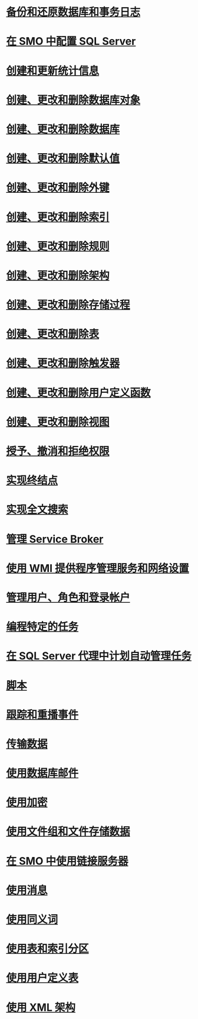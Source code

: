 # [备份和还原数据库和事务日志](backing-up-and-restoring-databases-and-transaction-logs.md)
# [在 SMO 中配置 SQL Server](configuring-sql-server-in-smo.md)
# [创建和更新统计信息](creating-and-updating-statistics.md)
# [创建、更改和删除数据库对象](creating-altering-and-removing-database-objects.md)
# [创建、更改和删除数据库](creating-altering-and-removing-databases.md)
# [创建、更改和删除默认值](creating-altering-and-removing-defaults.md)
# [创建、更改和删除外键](creating-altering-and-removing-foreign-keys.md)
# [创建、更改和删除索引](creating-altering-and-removing-indexes.md)
# [创建、更改和删除规则](creating-altering-and-removing-rules.md)
# [创建、更改和删除架构](creating-altering-and-removing-schemas.md)
# [创建、更改和删除存储过程](creating-altering-and-removing-stored-procedures.md)
# [创建、更改和删除表](creating-altering-and-removing-tables.md)
# [创建、更改和删除触发器](creating-altering-and-removing-triggers.md)
# [创建、更改和删除用户定义函数](creating-altering-and-removing-user-defined-functions.md)
# [创建、更改和删除视图](creating-altering-and-removing-views.md)
# [授予、撤消和拒绝权限](granting-revoking-and-denying-permissions.md)
# [实现终结点](implementing-endpoints.md)
# [实现全文搜索](implementing-full-text-search.md)
# [管理 Service Broker](managing-service-broker.md)
# [使用 WMI 提供程序管理服务和网络设置](managing-services-and-network-settings-by-using-wmi-provider.md)
# [管理用户、角色和登录帐户](managing-users-roles-and-logins.md)
# [编程特定的任务](programming-specific-tasks.md)
# [在 SQL Server 代理中计划自动管理任务](scheduling-automatic-administrative-tasks-in-sql-server-agent.md)
# [脚本](scripting.md)
# [跟踪和重播事件](tracing-and-replaying-events.md)
# [传输数据](transferring-data.md)
# [使用数据库邮件](using-database-mail.md)
# [使用加密](using-encryption.md)
# [使用文件组和文件存储数据](using-filegroups-and-files-to-store-data.md)
# [在 SMO 中使用链接服务器](using-linked-servers-in-smo.md)
# [使用消息](using-messages.md)
# [使用同义词](using-synonyms.md)
# [使用表和索引分区](using-table-and-index-partitioning.md)
# [使用用户定义表](using-user-defined-tables.md)
# [使用 XML 架构](using-xml-schemas.md)
